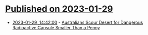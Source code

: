# [Published on 2023-01-29](index.md)

* [2023-01-29, 14:42:00](https://news.ycombinator.com/item?id=34568526) - [Australians Scour Desert for Dangerous Radioactive Capsule Smaller Than a Penny](https://www.nytimes.com/2023/01/28/world/australia/australia-radioactive-capsule.html)
